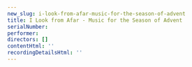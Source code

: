 ```yaml
---
new_slug: i-look-from-afar-music-for-the-season-of-advent
title: I Look from Afar - Music for the Season of Advent
serialNumber: 
performer: 
directors: []
contentHtml: ''
recordingDetailsHtml: ''
---
```



